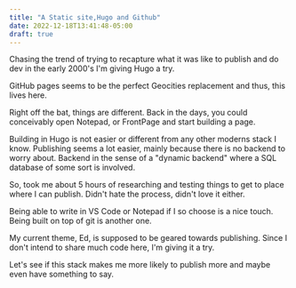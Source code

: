 ```yaml
---
title: "A Static site,Hugo and Github"
date: 2022-12-18T13:41:48-05:00
draft: true
---
```


Chasing the trend of trying to recapture what it was like to publish and do dev in the early 2000's I'm giving Hugo a try.

GitHub pages seems to be the perfect Geocities replacement and thus, this lives here. 

Right off the bat, things are different. Back in the days, you could conceivably open Notepad, or FrontPage and start building a page. 

Building in Hugo is not easier or different from any other moderns stack I know. Publishing seems a lot easier, mainly because there is no backend to worry about. Backend in the sense of a "dynamic backend" where a SQL database of some sort is involved.

So, took me about 5 hours of researching and testing things to get to place where I can publish. Didn't hate the process, didn't love it either. 

Being able to write in VS Code or Notepad if I so choose is a nice touch. Being built on top of git is another one.

My current theme, Ed, is supposed to be geared towards publishing. Since I don't intend to share much code here, I'm giving it a try. 

Let's see if this stack makes me more likely to publish more and maybe even have something to say. 
